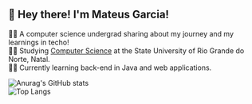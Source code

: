 
## 👋 Hey there! I'm Mateus Garcia!

👨‍💻 A computer science undergrad sharing about my journey and my learnings in techo! <br/>
🧑‍🎓 Studying [Computer Science](https://portal.uern.br/) at the State University of Rio Grande do Norte, Natal. <br/>
🧑‍💻 Currently learning back-end in Java and web applications. <br/>

![Anurag's GitHub stats](https://github-readme-stats.vercel.app/api?username=M2004GV&show_icons=true&theme=dark) <br/>
![Top Langs](https://github-readme-stats.vercel.app/api/top-langs/?username=M2004GV&hide_progress=false)


